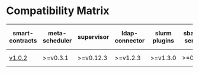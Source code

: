 # Compatibility Matrix

| smart-contracts                                                                           | meta-scheduler | supervisor | ldap-connector | slurm plugins | sbatch-service | smart-contracts-exporter | cli              |
| ----------------------------------------------------------------------------------------- | -------------- | ---------- | -------------- | ------------- | -------------- | ------------------------ | ---------------- |
| [v1.0.2](https://github.com/deepsquare-io/the-grid/releases/tag/smart-contracts%2Fv1.0.2) | >=v0.3.1       | >=v0.12.3  | >=v1.2.3       | >=v1.3.0      | >=0.11.0       | >=v0.3.2                 | >=v1.0.0-alpha.5 |
